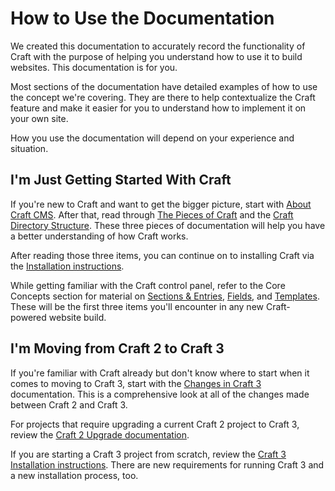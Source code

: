 # How to Use the Documentation

We created this documentation to accurately record the functionality of Craft with the purpose of helping you understand how to use it to build websites. This documentation is for you.

Most sections of the documentation have detailed examples of how to use the concept we're covering. They are there to help contextualize the Craft feature and make it easier for you to understand how to implement it on your own site.

How you use the documentation will depend on your experience and situation.

## I'm Just Getting Started With Craft

If you're new to Craft and want to get the bigger picture, start with [About Craft CMS](index.md). After that, read through [The Pieces of Craft](the-pieces-of-craft.md) and the [Craft Directory Structure](directory-structure.md). These three pieces of documentation will help you have a better understanding of how Craft works. 

After reading those three items, you can continue on to installing Craft via the [Installation instructions](installation.md).

While getting familiar with the Craft control panel, refer to the Core Concepts section for material on [Sections & Entries](sections-and-entries.md), [Fields](fields.md), and [Templates](templates.md). These will be the first three items you'll encounter in any new Craft-powered website build.

## I'm Moving from Craft 2 to Craft 3

If you're familiar with Craft already but don't know where to start when it comes to moving to Craft 3, start with the [Changes in Craft 3](changes-in-craft-3.md) documentation. This is a comprehensive look at all of the changes made between Craft 2 and Craft 3.

For projects that require upgrading a current Craft 2 project to Craft 3, review the [Craft 2 Upgrade documentation](upgrade.md).

If you are starting a Craft 3 project from scratch, review the [Craft 3 Installation instructions](installation.md). There are new requirements for running Craft 3 and a new installation process, too.
